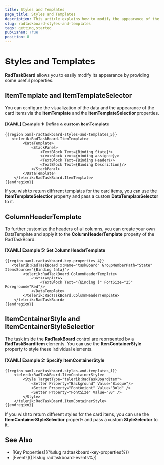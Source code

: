 ```yaml
---
title: Styles and Templates
page_title: Styles and Templates
description: This article explains how to modify the appearance of the RadTaskBoard control and its elements.
slug: radtaskboard-styles-and-templates
tags: getting,started
published: True
position: 8
---
```


# Styles and Templates

__RadTaskBoard__ allows you to easily modify its appearance by providing some useful properties.

## ItemTemplate and ItemTemplateSelector

You can configure the visualization of the data and the appearance of the card items via the **ItemTemplate** and the **ItemTemplateSelectior** properties.

#### [XAML] Example 1: Define a custom ItemTemplate
	{{region xaml-radtaskboard-styles-and-templates_5}}
	   <telerik:RadTaskBoard.ItemTemplate> 
			<DataTemplate> 
				<StackPanel> 
					<TextBlock Text={Binding State}/> 
					<TextBlock Text={Binding Assignee}/> 
					<TextBlock Text={Binding Header}/> 
					<TextBlock Text={Binding Description}/> 
				</StackPanel> 
			</DataTemplate> 
		</telerik:RadTaskBoard.ItemTemplate> 
	{{endregion}}

If you wish to return different templates for the card items, you can use the **ItemTemplateSelectior** property and pass a custom **DataTemplateSelector** to it.

## ColumnHeaderTemplate

To further customize the headers of all columns, you can create your own DataTemplate and apply it to the __ColumnHeaderTemplate__ property of the RadTaskBoard.

#### __[XAML] Example 5: Set ColumnHeaderTemplate__
	{{region xaml-radtaskboard-key-properties_4}}
	   <telerik:RadTaskBoard x:Name="taskBoard" GroupMemberPath="State" ItemsSource="{Binding Data}">
			<telerik:RadTaskBoard.ColumnHeaderTemplate>
				<DataTemplate>
					<TextBlock Text="{Binding }" FontSize="25" Foreground="Red"/>
				</DataTemplate>
			</telerik:RadTaskBoard.ColumnHeaderTemplate>
		</telerik:RadTaskBoard>
	{{endregion}}

## ItemContainerStyle and ItemContainerStyleSelectior

The task inside the __RadTaskBoard__ control are represented by a __RadTaskBoardItem__ elements. You can use the **ItemContainerStyle** property to style these individual elements.

#### [XAML] Example 2: Specify ItemContainerStyle
	{{region xaml-radtaskboard-styles-and-templates_1}}
		<telerik:RadTaskBoard.ItemContainerStyle>
			<Style TargetType="telerik:RadTaskBoardItem">
				<Setter Property="Background" Value="Bisque"/>
				<Setter Property="FontWeight" Value="Bold" />
				<Setter Property="FontSize" Value="50" />
			</Style>
		</telerik:RadTaskBoard.ItemContainerStyle>
	{{endregion}}

If you wish to return different styles for the card items, you can use the **ItemContainerStyleSelectior** property and pass a custom **StyleSelector** to it.	
	
## See Also

* [Key Properties]({%slug radtaskboard-key-properties%})
* [Events]({%slug radtaskboard-events%})
